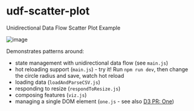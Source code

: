 # udf-scatter-plot
Unidirectional Data Flow Scatter Plot Example

![image](https://github.com/curran/udf-scatter-plot/assets/68416/c9295f8c-05fc-4cc9-8439-d7dbcfa9db39)

Demonstrates patterns around:

 * state management with unidirectional data flow (see `main.js`)
 * hot reloading support (`main.js`) - try it! Run `npm run dev`, then change the circle radius and save, watch hot reload
 * loading data (`loadAndParseCSV.js`)
 * responding to resize (`respondToResize.js`)
 * composing features (`viz.js`)
 * managing a single DOM element (`one.js` - see also [D3 PR: One](https://github.com/d3/d3-selection/pull/300))
